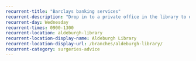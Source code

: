 ```yaml
---
recurrent-title: "Barclays banking services"
recurrent-description: "Drop in to a private office in the library to open or manage a Barclays account, transfer funds, print statements and book appointments with mortgage/financial specialists. No facility for cash deposit/withdrawal or cheque paying-in. You can also make an appointment by contacting the library during the session."
recurrent-day: Wednesday
recurrent-times: 0900-1300
recurrent-location: aldeburgh-library
recurrent-location-display-name: Aldeburgh Library
recurrent-location-display-url: /branches/aldeburgh-library/
recurrent-category: surgeries-advice
---
```

